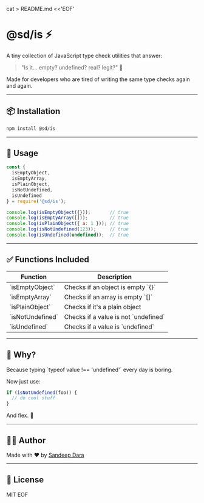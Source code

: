 cat > README.md <<'EOF'
# @sd/is ⚡

A tiny collection of JavaScript type check utilities that answer:  
> "Is it... empty? undefined? real? legit?" 🤔

Made for developers who are tired of writing the same type checks again and again.

---

## 📦 Installation

```bash
npm install @sd/is
```

---

## 🧪 Usage

```js
const {
  isEmptyObject,
  isEmptyArray,
  isPlainObject,
  isNotUndefined,
  isUndefined
} = require('@sd/is');

console.log(isEmptyObject({}));       // true
console.log(isEmptyArray([]));        // true
console.log(isPlainObject({ a: 1 })); // true
console.log(isNotUndefined(123));     // true
console.log(isUndefined(undefined));  // true
```

---

## ✅ Functions Included

| Function         | Description                          |
|------------------|--------------------------------------|
| \`isEmptyObject\`  | Checks if an object is empty \`{}\`    |
| \`isEmptyArray\`   | Checks if an array is empty \`[]\`     |
| \`isPlainObject\`  | Checks if it's a plain object        |
| \`isNotUndefined\` | Checks if a value is not \`undefined\` |
| \`isUndefined\`    | Checks if a value is \`undefined\`     |

---

## 🤔 Why?

Because typing \`typeof value !== 'undefined'\` every day is boring.

Now just use:

```js
if (isNotUndefined(foo)) {
  // do cool stuff
}
```

And flex. 💪

---

## 🧑‍💻 Author

Made with ❤️ by [Sandeep Dara](https://github.com/sandeepdara-sd)

---

## 📜 License

MIT
EOF
